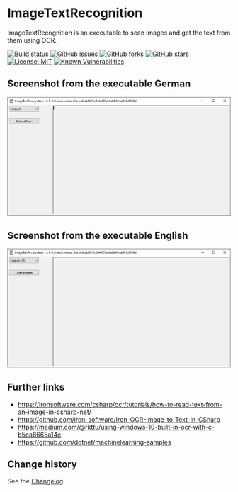 ImageTextRecognition
====================================

ImageTextRecognition is an executable to scan images and get the text from them using OCR.

[![Build status](https://ci.appveyor.com/api/projects/status/t6o2g00b9f4ho8ko?svg=true)](https://ci.appveyor.com/project/SeppPenner/imagetextrecognition)
[![GitHub issues](https://img.shields.io/github/issues/SeppPenner/ImageTextRecognition.svg)](https://github.com/SeppPenner/ImageTextRecognition/issues)
[![GitHub forks](https://img.shields.io/github/forks/SeppPenner/ImageTextRecognition.svg)](https://github.com/SeppPenner/ImageTextRecognition/network)
[![GitHub stars](https://img.shields.io/github/stars/SeppPenner/ImageTextRecognition.svg)](https://github.com/SeppPenner/ImageTextRecognition/stargazers)
[![License: MIT](https://img.shields.io/badge/License-MIT-blue.svg)](https://raw.githubusercontent.com/SeppPenner/ImageTextRecognition/master/License.txt)
[![Known Vulnerabilities](https://snyk.io/test/github/SeppPenner/ImageTextRecognition/badge.svg)](https://snyk.io/test/github/SeppPenner/ImageTextRecognition)

## Screenshot from the executable German
![Screenshot from the executable German](https://github.com/SeppPenner/ImageTextRecognition/blob/master/Screenshot_DE.PNG "Screenshot from the executable German")

## Screenshot from the executable English
![Screenshot from the executable English](https://github.com/SeppPenner/ImageTextRecognition/blob/master/Screenshot_EN.PNG "Screenshot from the executable English")

## Further links
* https://ironsoftware.com/csharp/ocr/tutorials/how-to-read-text-from-an-image-in-csharp-net/
* https://github.com/iron-software/Iron-OCR-Image-to-Text-in-CSharp
* https://medium.com/@rkttu/using-windows-10-built-in-ocr-with-c-b5ca8665a14e
* https://github.com/dotnet/machinelearning-samples

Change history
--------------

See the [Changelog](https://github.com/SeppPenner/ImageTextRecognition/blob/master/Changelog.md).